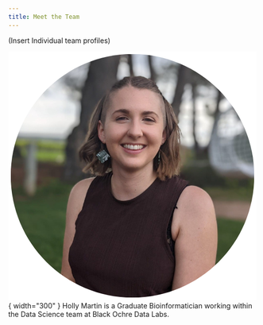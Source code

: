 ```yaml
---
title: Meet the Team
---
```


(Insert Individual team profiles)


![](/assets/HollyMartin.png){  width="300" } 
Holly Martin is a Graduate Bioinformatician working within the Data Science team at Black Ochre Data Labs. 
